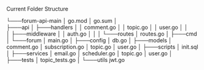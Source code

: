 Current Folder Structure


└───forum-api-main
    │   go.mod
    │   go.sum
    │   
    ├───api
    │   ├───handlers
    │   │       comment.go
    │   │       topic.go
    │   │       user.go
    │   │       
    │   ├───middleware
    │   │       auth.go
    │   │
    │   └───routes
    │           routes.go
    │
    ├───cmd
    │   └───forum
    │           main.go
    │
    ├───config
    │       db.go
    │
    ├───models
    │       comment.go
    │       subscription.go
    │       topic.go
    │       user.go
    │
    ├───scripts
    │       init.sql
    │
    ├───services
    │       email.go
    │       scheduler.go
    │       topic.go
    │       user.go
    │
    ├───tests
    │       topic_tests.go
    │
    └───utils
            jwt.go
